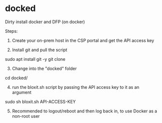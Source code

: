 # docked

Dirty install docker and DFP (on docker)

Steps:

1. Create your on-prem host in the CSP portal and get the API access key

2. Install git and pull the script

  sudo apt install git -y
  git clone 

3. Change into the "docked" folder

  cd docked/

4. run the bloxit.sh script by passing the API access key to it as an argument

  sudo sh bloxit.sh API-ACCESS-KEY

5. Recommended to logout/reboot and then log back in, to use Docker as a non-root user
